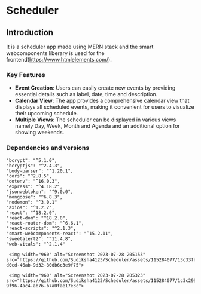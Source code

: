 # Scheduler


## Introduction

It is a scheduler app made using MERN stack and the smart webcomponents liberary is used for the frontend(https://www.htmlelements.com/).

### Key Features

- **Event Creation**: Users can easily create new events by providing essential details such as label, date, time and description.
- **Calendar View**: The app provides a comprehensive calendar view that displays all scheduled events, making it convenient for users to visualize their upcoming schedule.
- **Multiple Views**: The scheduler can be displayed in various views namely Day, Week, Month and Agenda and an additional option for showing weekends.

### Dependencies and versions

    "bcrypt": "^5.1.0",
    "bcryptjs": "^2.4.3",
    "body-parser": "^1.20.1",
    "cors": "^2.8.5",
    "dotenv": "^16.0.3",
    "express": "^4.18.2",
    "jsonwebtoken": "^9.0.0",
    "mongoose": "^6.8.3",
    "nodemon": "^3.0.1"
    "axios": "^1.2.2",
    "react": "^18.2.0",
    "react-dom": "^18.2.0",
    "react-router-dom": "^6.6.1",
    "react-scripts": "^2.1.3",
    "smart-webcomponents-react": "^15.2.11",
    "sweetalert2": "^11.4.8",
    "web-vitals": "^2.1.4"

     <img width="960" alt="Screenshot 2023-07-28 205153" src="https://github.com/Sudiksha4123/Scheduler/assets/115284077/13c33fbe-d0cd-46ab-9d32-80db6c3e9f75">

     <img width="960" alt="Screenshot 2023-07-28 205323" src="https://github.com/Sudiksha4123/Scheduler/assets/115284077/1c3c2990-9f96-4ac4-ab76-b7a0fae17e3c">


     

